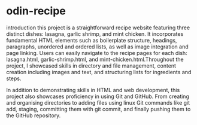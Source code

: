 # odin-recipe
introduction
this project is a straightforward recipe website featuring three distinct dishes: lasagna, garlic shrimp, and mint chicken. It incorporates fundamental HTML elements such as boilerplate structure, headings, paragraphs, unordered and ordered lists, as well as image integration and page linking. Users can easily navigate to the recipe pages for each dish: lasagna.html, garlic-shrimp.html, and mint-chicken.html.Throughout the project, I showcased skills in directory and file management, content creation including images and text, and structuring lists for ingredients and steps.

In addition to demonstrating skills in HTML and web development, this project also showcases proficiency in using Git and GitHub. From creating and organising directories to adding files using linux Git commands like git add, staging, committing them with git commit, and finally pushing them to the GitHub repository.



